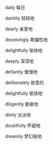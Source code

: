 daily 每日

daintily 轻轻地

dearly 亲爱地

deceivingly 欺骗性地

delightfully 愉快地

deeply 深深地

defiantly 傲慢地

deliberately 故意的

delightfully 愉快地

diligently 勤奋地

dimly 淡淡地

doubtfully 怀疑地

dreamily 梦幻般地
